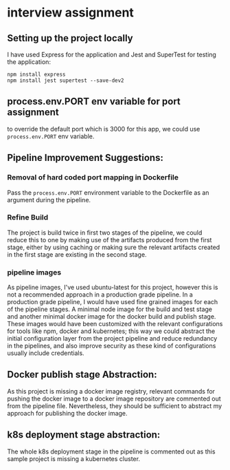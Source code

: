 # interview assignment

## Setting up the project locally
I have used Express for the application and Jest and SuperTest for testing the application:

    npm install express
    npm install jest supertest --save-dev2

## process.env.PORT env variable for port assignment
to override the default port which is 3000 for this app, we could use `process.env.PORT` env variable.

## Pipeline Improvement Suggestions: 
### Removal of hard coded port mapping in Dockerfile
Pass the `process.env.PORT` environment variable to the Dockerfile as an argument during the pipeline.

### Refine Build
The project is build twice in first two stages of the pipeline, we could reduce this to one by making use of the artifacts produced from the first stage, either by using caching or making sure the relevant artifacts created in the first stage are existing in the second stage.

### pipeline images
As pipeline images, I've used ubuntu-latest for this project, however this is not a recommended approach in a production grade pipeline. In a production grade pipeline, I would have used fine grained images for each of the pipeline stages. A minimal node image for the build and test stage and another minimal docker image for the docker build and publish stage. These images would have been customized with the relevant configurations for tools like npm, docker and kubernetes; this way we could abstract the initial configuration layer from the project pipeline and reduce redundancy in the pipelines, and also improve security as these kind of configurations usually include credentials.

## Docker publish stage Abstraction:
As this project is missing a docker image registry, relevant commands for pushing the docker image to a docker image repository are commented out from the pipeline file. Nevertheless, they should be sufficient to abstract my approach for publishing the docker image.

## k8s deployment stage abstraction:
The whole k8s deployment stage in the pipeline is commented out as this sample project is missing a kubernetes cluster.